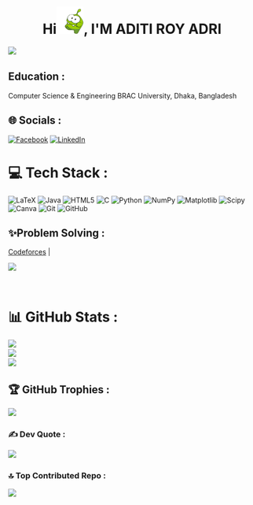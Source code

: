 <h1 align="center">Hi<img src="https://github.com/debjotyms/debjotyms/blob/main/dancing-om-nom.gif" height="55px" width="55px">, I'M ADITI ROY ADRI</h1>


[![](https://visitcount.itsvg.in/api?id=Aditi-Adri&icon=0&color=0)](https://visitcount.itsvg.in)


## Education :
Computer Science & Engineering
BRAC University, Dhaka, Bangladesh


## 🌐 Socials :
[![Facebook](https://img.shields.io/badge/Facebook-%231877F2.svg?logo=Facebook&logoColor=white)](https://facebook.com/profile.php?id=100086452125359) [![LinkedIn](https://img.shields.io/badge/LinkedIn-%230077B5.svg?logo=linkedin&logoColor=white)](https://www.linkedin.com/in/aditi-roy-adri-33b817323/)


# 💻 Tech Stack :
![LaTeX](https://img.shields.io/badge/latex-%23008080.svg?style=for-the-badge&logo=latex&logoColor=white) ![Java](https://img.shields.io/badge/java-%23ED8B00.svg?style=for-the-badge&logo=openjdk&logoColor=white) ![HTML5](https://img.shields.io/badge/html5-%23E34F26.svg?style=for-the-badge&logo=html5&logoColor=white) ![C](https://img.shields.io/badge/c-%2300599C.svg?style=for-the-badge&logo=c&logoColor=white) ![Python](https://img.shields.io/badge/python-3670A0?style=for-the-badge&logo=python&logoColor=ffdd54) ![NumPy](https://img.shields.io/badge/numpy-%23013243.svg?style=for-the-badge&logo=numpy&logoColor=white) ![Matplotlib](https://img.shields.io/badge/Matplotlib-%23ffffff.svg?style=for-the-badge&logo=Matplotlib&logoColor=black) ![Scipy](https://img.shields.io/badge/SciPy-%230C55A5.svg?style=for-the-badge&logo=scipy&logoColor=%white) ![Canva](https://img.shields.io/badge/Canva-%2300C4CC.svg?style=for-the-badge&logo=Canva&logoColor=white) ![Git](https://img.shields.io/badge/git-%23F05033.svg?style=for-the-badge&logo=git&logoColor=white) ![GitHub](https://img.shields.io/badge/github-%23121011.svg?style=for-the-badge&logo=github&logoColor=white)


## ✨Problem Solving :


[Codeforces](https://codeforces.com/profile/Star_2002) |


<p float="left">
<a href="https://codeforces.com/profile/Star_2002">
    <img height="220em" src="https://codeforces-readme-stats.vercel.app/api/card?username=Star_2002&theme=dark&force_username=true" /></a>


</p>
<br>


# 📊 GitHub Stats :
![](https://github-readme-stats.vercel.app/api?username=Aditi-Adri&theme=dark&hide_border=false&include_all_commits=false&count_private=false)<br/>
![](https://github-readme-streak-stats.herokuapp.com/?user=Aditi-Adri&theme=dark&hide_border=false)<br/>
![](https://github-readme-stats.vercel.app/api/top-langs/?username=Aditi-Adri&theme=dark&hide_border=false&include_all_commits=false&count_private=false&layout=compact)


## 🏆 GitHub Trophies :
![](https://github-profile-trophy.vercel.app/?username=Aditi-Adri&theme=radical&no-frame=false&no-bg=true&margin-w=4)


### ✍️ Dev Quote :
![](https://quotes-github-readme.vercel.app/api?type=horizontal&theme=radical)


### 🔝 Top Contributed Repo :
![](https://github-contributor-stats.vercel.app/api?username=Aditi-Adri&limit=5&theme=dark&combine_all_yearly_contributions=true)





